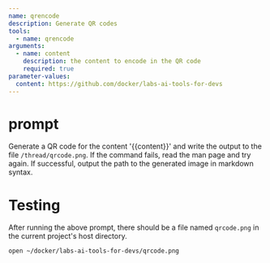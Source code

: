 ```yaml
---
name: qrencode
description: Generate QR codes
tools:
  - name: qrencode
arguments:
  - name: content
    description: the content to encode in the QR code
    required: true
parameter-values:
  content: https://github.com/docker/labs-ai-tools-for-devs
---
```


# prompt

Generate a QR code for the content '{{content}}' and write the output to the file `/thread/qrcode.png`.
If the command fails, read the man page and try again.
If successful, output the path to the generated image in markdown syntax.

# Testing

After running the above prompt, there should be a file named `qrcode.png` in the current project's host directory.

```bash
open ~/docker/labs-ai-tools-for-devs/qrcode.png
```

